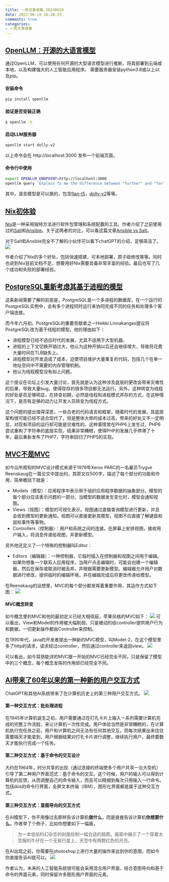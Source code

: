 ```yaml
---
title: 一周文章收集-20230619
date: 2023-06-19 16:28:13
comments: true
categories: 
- 一周文章收集
---
```


## [OpenLLM：开源的大语言模型](https://github.com/bentoml/OpenLLM)
通过OpenLLM，可以使用任何开源的大型语言模型进行推断，将其部署到云端或本地，以及构建强大的人工智能应用程序。
需要服务器安装python3.8或以上以及pip。

#### 安装命令
```sh
pip install openllm
```
#### 验证是否安装正确
```sh
$ openllm -h
```

#### 启动LLM服务器
```sh
openllm start dolly-v2
```

以上命令会在 http://localhost:3000 发布一个前端页面。

#### 命令行中使用
```sh
export OPENLLM_ENDPOINT=http://localhost:3000
openllm query 'Explain to me the difference between "further" and "farther"'
```

其中，语言模型是可以换的，包含[flan-t5](https://huggingface.co/docs/transformers/model_doc/flan-t5)，[dolly-v2](https://github.com/databrickslabs/dolly)等等。

## [Nix初体验](https://mtlynch.io/notes/nix-first-impressions/)
[Nix](https://nix.dev/)是一种采用独特方法进行软件包管理和系统配置的工具。作者介绍了之前使用过的[Salt](https://github.com/saltstack/salt)和[Ansible](https://github.com/ansible/ansible)。关于这两者的对比，可以看这篇文章[Ansible vs Salt](https://www.redhat.com/en/topics/automation/ansible-vs-salt)。

对于Salt和Ansible完全不了解的小伙伴可以看下chatGPT的介绍，足够简洁了。
![](ansible_vs_salt.png)

作者介绍了Nix的多个好处，包括快速搭建，可本地部署，原子级修改等等。同时也说到Nix目前文档不足，想要用好Nix需要具备非常丰富的经验。最后也写了几个成功和失败的部署经验。

## [PostgreSQL重新考虑其基于进程的模型](https://lwn.net/SubscriberLink/934940/3abb2d4086680b78/)
这条新闻需要了解的前提是，PostgreSQL是一个多进程的数据库，在一个运行的PostgreSQL实例中，会有多个进程同时运行来协同完成不同的任务和处理多个客户端连接。

而今年六月初，PostgreSQL的重要贡献者之一Heikki Linnakangas提议将PostgreSQL改为基于线程的模型。他的理由如下：
- 进程模型已经不适应时代的发展，尤其不适用于大型机器。
- 进程的上下文切换开销过大，他认为这种开销以后还会继续增大，导致将花费大量时间在TLB缺失上。
- 进程模型对开发造成了成本，迫使项目维护大量重复的代码，包括几个在单一地址空间中不需要的内存管理机制。
- 他认为线程模型没有如上问题。

这个提议在论坛上引发大量讨论，首先就是认为这种涉及底层的更改会带来灾难性的后果，导致大量bug，使得现存的很多项目都无法运行。另外，这种转变为线程的好处是否足够明显，在转变初期，必然是线程和进程模式并存的方式，在这种情况下，是否有足够的动力让开发人员转变为线程方式。

这个问题的提出值得深思，一些古老的代码语言和框架，随着时代的发展，其底层架构很可能已经不适合现代了，但是整体大修的成本过高，带来的好处又不一定明显，对现有项目的运行却可能是灾难性的。这种事情曾在PHP6上发生过，PHP6尝试重构了字符串的底层实现，结果非常糟糕，使得PHP的发展几乎停滞了十年，最后重新发布了PHP7，字符串回归了PHP5的实现。

## [MVC不是MVC](https://collindonnell.com/mvc-isnt-mvc)
如今众所周知的MVC设计模式来源于1979年Xerox PARC的一名雇员Trygve Reenskaug在一篇论文中提出的，其原文仅500字，描述了每个部分的功能和作用，简单概括下就是：
- Models（模型）：应用程序中表示用于组织应用程序数据的抽象部分。模型的每个部分应该表示问题的一部分。当模型的数据发生变化时，模型会通知视图。
- Views（视图）：模型的可视化表示。视图通过直接查询模型进行更新，并且会收到模型的更新通知。视图可以直接更新其模型。视图不应直接了解键盘和鼠标事件等事物。
- Controllers（控制器）：用户和系统之间的连接。在屏幕上安排视图，接收用户输入，将消息传递给视图，并更新模型。

另外他还定义了一个特殊的控制器叫Editor：
- Editors（编辑器）：一种控制器，它临时插入在控制器和视图之间用于编辑。如果你想象一个联系人应用程序，当用户点击编辑时，可能会创建一个编辑器，然后在保存或取消时被丢弃，并根据需要更新模型。编辑器允许用户对数据进行修改，提供临时的编辑环境，并在编辑完成后将更改传递给模型。

在Reenskaug的设想里，MVC的每个部分都发挥着重要作用，其运作方式如下图：
![](mvc1.png)

#### MVC概念转变
如今概念里的MVC和他的最初定义已经大相径庭，苹果风格的MVC如下：
![](mvc2.png)
可以看出，View和Model的作用被大幅削弱，只是被动的给controller提供用户行为和数据，一切更新操作都由Controller来控制。

在1990年代，java的开发者提出一种新的MVC模型，叫Model-2，在这个模型里多了http的请求，请求经过controller，然后通过controller来返回view。
![](mvc3.jpeg)

可以看出，如今耳熟能详的MVC跟一开始的MVC已经完全不同，只是保留了模型中的三个概念，每个概念发挥的作用却已经完全不同。

## [AI带来了60年以来的第一种新的用户交互方式](https://www.nngroup.com/articles/ai-paradigm/)
ChatGPT和其他AI系统带来了在计算机历史上的第三种用户交互方式。
![](UI-paradigm.jpeg)
#### 第一种交互方式：批处理进程
在1945年计算机诞生之初，用户需要通过在打孔卡片上输入一系列需要计算机完成的完整工作流程，来让计算机一次性完成。用户体验当然是非常糟糕的，在计算机执行完任务之前，用户和计算机之间无法有任何其他交互。而每次结果出来往往需要隔天才能拿到，用户根据结果对打孔卡片进行调整，继续执行用户，最终要数天才能执行完成一个任务。

#### 第二种交互方式：基于命令的交互设计
大约在1964年，时分共享的出现（通过连接的终端使多个用户共享一台大型机）引导了第二种用户界面范式：基于命令的交互。这个时候，用户的输入可以得到计算机的反馈，从而调整自己的命令输入，而且可以精细到每次只用输入一行命令。包括dos的命令行界面，全屏文本终端（IBM），图形化界面都是属于这种交互方式。

#### 第三种交互方式：意图导向的交互方式
在AI模型下，你不用像过去那样告诉计算机**做什么**，而是直接告诉计算机**你想要什么**。作者举了个例子，比如你想要如下一幅画，
> 为一本低俗科幻杂志的封面绘制一幅合适的插图，画面中展示了一个穿着太空服的牛仔在一个无氧行星上，天空中有两颗红色的月亮。

在AI出现之前，你需要在photoshop上进行大量的操作来达到你的意图，而如今你直接告诉AI就可以。
![](redmoon.jpeg)

作者认为，未来的人工智能系统很可能会采用混合用户界面，结合意图导向和基于命令的界面元素，同时保留许多图形用户界面的元素。
